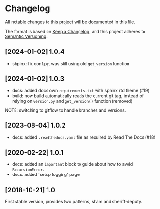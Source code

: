 # Changelog

All notable changes to this project will be documented in this file.

The format is based on [Keep a Changelog](https://keepachangelog.com/en/1.0.0/),
and this project adheres to [Semantic Versioning](https://semver.org/spec/v2.0.0.html).


## [2024-01-02] 1.0.4
- shpinx: fix conf.py, was still using old `get_version` function

## [2024-01-02] 1.0.3
- docs: added docs own `requirements.txt` with sphinx rtd theme (#19)
- build: now build automatically reads the current git tag, instead of relying
    on `version.py` and `get_version()` function (removed)

NOTE: switching to gitflow to handle branches and versions.

## [2023-08-04] 1.0.2
- docs: added `.readthedocs.yaml` file as required by Read The Docs (#18)

## [2020-02-22] 1.0.1
- docs: added an `important` block to guide about how to avoid `RecursionError`.
- docs: added 'setup logging' page

## [2018-10-21] 1.0
First stable version, provides two patterns, sham and sheriff-deputy.
